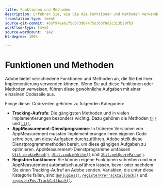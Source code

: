 ```yaml
---
title: Funktionen und Methoden
description: Erfahren Sie, wie Sie die Funktionen und Methoden verwenden können, die Adobe in Ihrer Implementierung anbietet.
translation-type: tm+mt
source-git-commit: 468f97ee61f5d573d07475836df8d2c313b29fb3
workflow-type: tm+mt
source-wordcount: '142'
ht-degree: 100%

---
```



# Funktionen und Methoden

Adobe bietet verschiedene Funktionen und Methoden an, die Sie bei Ihrer Implementierung verwenden können. Wenn Sie auf diese Funktionen oder Methoden verweisen, führen diese gewöhnliche Aufgaben mit einer einzelnen Codezeile aus.

Einige dieser Codezeilen gehören zu folgenden Kategorien:

* **Tracking-Aufrufe**: Die gängigsten Methoden und in vielen Implementierungen besonders wichtig. Dazu gehören die Methoden [`t()`](t-method.md) und [`tl()`](tl-method.md).
* **AppMeasurement-Dienstprogramme**: In früheren Versionen von AppMeasurement mussten Implementierungen ihren eigenen Code schreiben, um diese Aufgaben durchzuführen. Adobe stellt diese Dienstprogrammmethoden bereit, um diese gängigen Aufgaben zu optimieren. AppMeasurement-Dienstprogramme umfassen [`Util.cookieRead()`](util-cookieread.md), [`Util.cookieWrite()`](util-cookiewrite.md) und [`Util.getQueryParam()`](util-getqueryparam.md).
* **Registrierfunktionen**: Sie können eigene Funktionen schreiben und von AppMeasurement automatisch ausführen lassen, bevor oder nachdem Sie einen Tracking-Aufruf an Adobe senden. Variablen, die unter diese Kategorie fallen, sind [`doPlugins()`](doplugins.md), [`registerPreTrackCallback()`](registerpretrackcallback.md) und [`registerPostTrackCallback()`](registerposttrackcallback.md).
